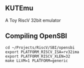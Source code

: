 ## KUTEmu

A Toy RiscV 32bit emulator

## Compiling OpenSBI
```shell
cd ~/Projects/RiscV/SBI/opensbi
export PLATFORM_RISCV_ISA=rv32ima
export PLATFORM_RISCV_XLEN=32
make LLVM=1 PLATFORM=generic
```